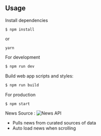 
## Usage

Install dependencies
```
$ npm install
```
or
```
yarn
```

For development
```bash
$ npm run dev
```

Build web app scripts and styles:
```bash
$ npm run build
```

For production
```bash
$ npm start
```


News Source : ![News API](https://newsapi.org/)

- Pulls news from curated sources of data
- Auto load news when scrolling
